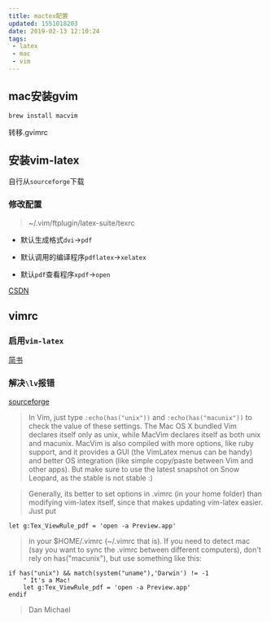 ```yaml
---
title: mactex配置
updated: 1551018203
date: 2019-02-13 12:10:24
tags:
 - latex
 - mac
 - vim
---
```


## mac安装gvim
```bash
brew install macvim
```

转移.gvimrc

## 安装vim-latex

自行从`sourceforge`下载

### 修改配置

> ~/.vim/ftplugin/latex-suite/texrc

 - 默认生成格式`dvi`$\to$`pdf`

 - 默认调用的编译程序`pdflatex`$\to$`xelatex`

 - 默认`pdf`查看程序`xpdf`$\to$`open`

[CSDN](https://blog.csdn.net/iscape/article/details/6880957)

## vimrc

### 启用`vim-latex`

[简书](https://www.jianshu.com/p/fde4e8fbb049)

### 解决`\lv`报错

[sourceforge](https://sourceforge.net/p/vim-latex/mailman/message/25265559/)

> In Vim, just type `:echo(has("unix"))` and `:echo(has("macunix"))` to check the value of these settings. The Mac OS X bundled Vim declares itself only as unix, while MacVim declares itself as both unix and macunix. MacVim is also compiled with more options, like ruby support, and it provides a GUI (the VimLatex menus can be handy) and better OS integration (like simple copy/paste between Vim and other apps). But make sure to use the latest snapshot on Snow Leopard, as the stable is not stable :)

> Generally, its better to set options in .vimrc (in your home folder) than modifying vim-latex itself, since that makes updating vim-latex easier. Just put
```
let g:Tex_ViewRule_pdf = 'open -a Preview.app' 
```
> in your $HOME/.vimrc (~/.vimrc that is). If you need to detect mac (say you want to sync the .vimrc between different computers), don't rely on has("macunix"), but use something like this:
```
if has("unix") && match(system("uname"),'Darwin') != -1
    " It's a Mac!
    let g:Tex_ViewRule_pdf = 'open -a Preview.app' 
endif      
```
> Dan Michael
